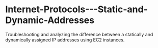 # Internet-Protocols---Static-and-Dynamic-Addresses
Troubleshooting and analyzing the difference between a statically and dynamically assigned IP addresses using EC2 instances.
